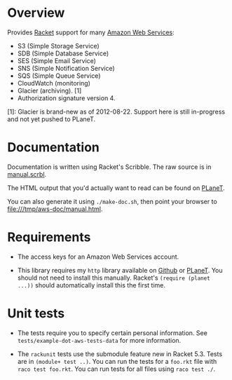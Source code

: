 Overview
========

Provides [Racket](http://www.racket-lang.org) support for many [Amazon
Web Services](http://aws.amazon.com/documentation/):

* S3 (Simple Storage Service)
* SDB (Simple Database Service)
* SES (Simple Email Service)
* SNS (Simple Notification Service)
* SQS (Simple Queue Service)
* CloudWatch (monitoring)
* Glacier (archiving). [1]
* Authorization signature version 4.

[1]: Glacier is brand-new as of 2012-08-22. Support here is still
in-progress and not yet pushed to PLaneT.

Documentation
=============

Documentation is written using Racket's Scribble. The raw source is in
[manual.scrbl](https://github.com/greghendershott/aws/blob/master/manual.scrbl).

The HTML output that you'd actually want to read can be found on
[PLaneT](http://planet.plt-scheme.org/package-source/gh/aws.plt/1/2/planet-docs/manual/index.html).

You can also generate it using `./make-doc.sh`, then point your browser to
[file:///tmp/aws-doc/manual.html](file:///tmp/aws-doc/manual.html).


Requirements
============

* The access keys for an Amazon Web Services account.

* This library requires my `http` library available on
  [Github](https://github.com/greghendershott/http) or
  [PLaneT](http://planet.plt-scheme.org/display.ss?package=http.plt&owner=gh). You
  should not need to install this manually. Racket's `(require (planet ...))`
  should automatically install this the first time.

Unit tests
==========

* The tests require you to specify certain personal information. See
  `tests/example-dot-aws-tests-data` for more information.

* The `rackunit` tests use the submodule feature new in Racket 5.3. Tests are
  in `(module+ test ..)`. You can run the tests for a `foo.rkt` file with
  `raco test foo.rkt`. You can run tests for all files using `raco test ./`.
